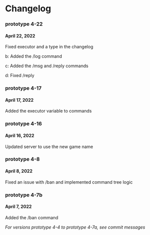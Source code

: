 # Changelog

### prototype 4-22
#### April 22, 2022

Fixed executor and a type in the changelog

b: Added the /log command

c: Added the /msg and /reply commands

d: Fixed /reply

### prototype 4-17
#### April 17, 2022

Added the executor variable to commands

### prototype 4-16
#### April 16, 2022

Updated server to use the new game name

### prototype 4-8
#### April 8, 2022

Fixed an issue with /ban and implemented command tree logic

### prototype 4-7b
#### April 7, 2022

Added the /ban command

*For versions prototype 4-4 to prototype 4-7a, see commit messages*